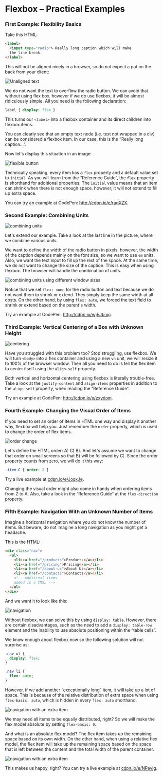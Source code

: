 Flexbox – Practical Examples
============================


### First Example: Flexibility Basics

Take this HTML:

```html
<label>
  <input type="radio"> Really long caption which will make
  the line break.
</label>
```

This will not be aligned nicely in a browser, so do not expect a pat on the back
from your client:

![Unaligned text](dist/images/original/flexbox-priklady-1.jpg)

We do not want the text to overflow the radio button. We can avoid that without
using flex box, however if we do use flexbox, it will be almost ridiculously
simple. All you need is the following declaration:

```css
label { display: flex }
```


This turns our `<label>` into a flexbox container and its direct children into
flexbox items.

You can clearly see that an empty text node (i.e. text not wrapped in a div) can
be considered a flexbox item. In our case, this is the “Really long caption…”.

Now let's display this situation in an image:

![flexible button](dist/images/original/flexbox-priklady-2.jpg)

Technically speaking, every item has a `flex` property and a default value set
to `initial`. As you will learn from the “Reference Guide”, the `flex` property
is shorthand for additional properties. The `initial` value means that an item
can shrink when there is not enough space, however, it will not extend to fill
up extra space.

You can try an example at CodePen: <http://cdpn.io/e/raqXZX>.

### Second Example: Combining Units

![combining units](dist/images/original/flexbox-priklady-3.jpg)

Let's extend our example. Take a look at the last line in the picture, where we
combine various units.

We want to define the width of the radio button in pixels, however, the width of
the caption depends mainly on the font size, so we want to use `em` units. Also,
we want the text input to fill up the rest of the space. At the same time, we do
not want to change the size of the caption. This is easy when using flexbox. The
browser will handle the combination of units.

![combining units using different window sizes](dist/images/original/flexbox-priklady-4.jpg)

Notice that we set `flex: none` for the radio button and text because we do not
want them to shrink or extend. They simply keep the same width at all costs. On
the other hand, by using `flex: auto`, we forced the text field to shrink or
extend based on the parent's width.

Try an example at CodePen: <http://cdpn.io/e/jEJbmg>.

### Third Example: Vertical Centering of a Box with Unknown Height

![centering](dist/images/original/flexbox-priklady-5.jpg)

Have you struggled with this problem too? Stop struggling, use flexbox. We will
turn `<body>` into a flex container and using a new `vh` unit, we will resize it
to 100% of the browser window. Then all you need to do is tell the flex item to
center itself using the `align-self` property.

Both vertical and horizontal centering using flexbox is literally trouble-free.
Take a look at the `justify-content` and `align-items` properties in addition to
the `align-self` property, when reading the “Reference Guide”.

Try an example at CodePen: <http://cdpn.io/e/zxydom>.

### Fourth Example: Changing the Visual Order of Items

If you need to set an order of items in HTML one way and display it another way,
flexbox will help you. Just remember the `order` property, which is used to
change the order of flex items.

![order change](dist/images/original/flexbox-priklady-6.jpg)

Let's define the HTML order: A) C) B). And let's assume we want to change that
order on small screens so that B) will be followed by C). Since the order
property counts from zero, we will do it this way:

```css
.item-C { order: 2 }
```

Try a live example at [cdpn.io/e/JoqxJe](http://cdpn.io/e/JoqxJe).

Changing the visual order might also come in handy when ordering items from Z to
A. Also, take a look in the “Reference Guide” at the `flex-direction` property.

### Fifth Example: Navigation With an Unknown Number of Items

Imagine a horizontal navigation where you do not know the number of items. But
beware, do not imagine a long navigation as you might get a headache.

This is the HTML:

```html
<div class="nav">
  <ul>
    <li><a href="/products">Products</a></li>
    <li><a href="/pricing">Pricing</a></li>
    <li><a href="/about-us">About Us</a></li>
    <li><a href="/contacts">Contacts</a></li>
    <!-- Additinal items
    added in a CMS… -->
  </ul>
</div>
```


And we want it to look like this:

![navigation](dist/images/original/flexbox-priklady-7.jpg)

Without flexbox, we can solve this by using `display: table`. However, there are
certain disadvantages, such as the need to add a `display: table-row` element
and the inability to use absolute positioning within the “table cells”.

We know enough about flexbox now so the following solution will not surprise us:

```css
.nav ul {
  display: flex;
}

.nav li {
  flex: auto;
}
```

However, if we add another “exceptionally long” item, it will take up a lot of
space. This is because of the relative distribution of extra space when using
`flex-basis: auto`, which is hidden in every `flex: auto` shorthand.

![navigation with an extra item](dist/images/original/flexbox-priklady-8.jpg)

We may need all items to be equally distributed, right? So we will make the flex
model absolute by setting `flex-basis: 0`.

And what is an absolute flex model? The flex item takes up the remaining space
based on its own width. On the other hand, when using a relative flex model, the
flex item will take up the remaining space based on the space that is left
between the content and the total width of the parent container.

![navigation with an extra item](dist/images/original/flexbox-priklady-9.jpg)

This makes us happy, right? You can try a live example at
[cdpn.io/e/NPevjg](http://cdpn.io/e/NPevjg).
